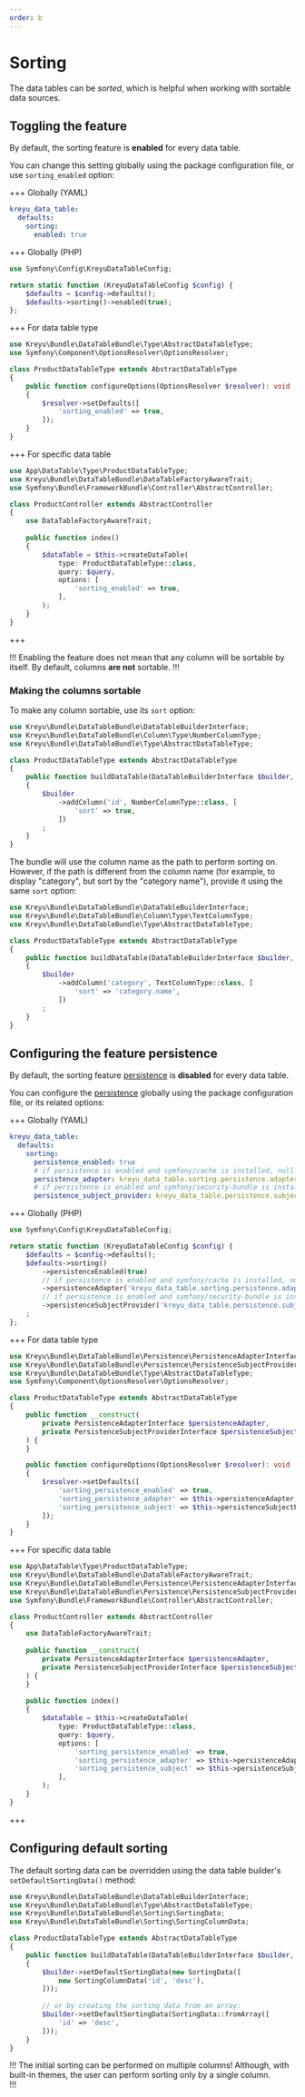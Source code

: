 ```yaml
---
order: b
---
```


# Sorting

The data tables can be _sorted_, which is helpful when working with sortable data sources.

## Toggling the feature

By default, the sorting feature is **enabled** for every data table.

You can change this setting globally using the package configuration file, or use `sorting_enabled` option:

+++ Globally (YAML)
```yaml # config/packages/kreyu_data_table.yaml
kreyu_data_table:
  defaults:
    sorting:
      enabled: true
```
+++ Globally (PHP)
```php # config/packages/kreyu_data_table.php
use Symfony\Config\KreyuDataTableConfig;

return static function (KreyuDataTableConfig $config) {
    $defaults = $config->defaults();
    $defaults->sorting()->enabled(true);
};
```
+++ For data table type
```php # src/DataTable/Type/ProductDataTable.php
use Kreyu\Bundle\DataTableBundle\Type\AbstractDataTableType;
use Symfony\Component\OptionsResolver\OptionsResolver;

class ProductDataTableType extends AbstractDataTableType
{
    public function configureOptions(OptionsResolver $resolver): void
    {
        $resolver->setDefaults([
            'sorting_enabled' => true,
        ]);
    }
}
```
+++ For specific data table
```php # src/Controller/ProductController.php
use App\DataTable\Type\ProductDataTableType;
use Kreyu\Bundle\DataTableBundle\DataTableFactoryAwareTrait;
use Symfony\Bundle\FrameworkBundle\Controller\AbstractController;

class ProductController extends AbstractController
{
    use DataTableFactoryAwareTrait;
    
    public function index()
    {
        $dataTable = $this->createDataTable(
            type: ProductDataTableType::class, 
            query: $query,
            options: [
                'sorting_enabled' => true,
            ],
        );
    }
}
```
+++

!!! Enabling the feature does not mean that any column will be sortable by itself.
By default, columns **are not** sortable.
!!!

### Making the columns sortable

To make any column sortable, use its `sort` option:

```php # src/DataTable/Type/ProductDataTableType.php
use Kreyu\Bundle\DataTableBundle\DataTableBuilderInterface;
use Kreyu\Bundle\DataTableBundle\Column\Type\NumberColumnType;
use Kreyu\Bundle\DataTableBundle\Type\AbstractDataTableType;

class ProductDataTableType extends AbstractDataTableType
{
    public function buildDataTable(DataTableBuilderInterface $builder, array $options): void
    {
        $builder
            ->addColumn('id', NumberColumnType::class, [
                'sort' => true,
            ])
        ;
    }
}
```

The bundle will use the column name as the path to perform sorting on.
However, if the path is different from the column name (for example, to display "category", but sort by the "category name"), provide it using the same `sort` option:

```php # src/DataTable/Type/ProductDataTableType.php
use Kreyu\Bundle\DataTableBundle\DataTableBuilderInterface;
use Kreyu\Bundle\DataTableBundle\Column\Type\TextColumnType;
use Kreyu\Bundle\DataTableBundle\Type\AbstractDataTableType;

class ProductDataTableType extends AbstractDataTableType
{
    public function buildDataTable(DataTableBuilderInterface $builder, array $options): void
    {
        $builder
            ->addColumn('category', TextColumnType::class, [
                'sort' => 'category.name',
            ])
        ;
    }
}
```

## Configuring the feature persistence

By default, the sorting feature [persistence](persistence.md) is **disabled** for every data table.

You can configure the [persistence](persistence.md) globally using the package configuration file, or its related options:

+++ Globally (YAML)
```yaml # config/packages/kreyu_data_table.yaml
kreyu_data_table:
  defaults:
    sorting:
      persistence_enabled: true
      # if persistence is enabled and symfony/cache is installed, null otherwise
      persistence_adapter: kreyu_data_table.sorting.persistence.adapter.cache
      # if persistence is enabled and symfony/security-bundle is installed, null otherwise
      persistence_subject_provider: kreyu_data_table.persistence.subject_provider.token_storage
```
+++ Globally (PHP)
```php # config/packages/kreyu_data_table.php
use Symfony\Config\KreyuDataTableConfig;

return static function (KreyuDataTableConfig $config) {
    $defaults = $config->defaults();
    $defaults->sorting()
        ->persistenceEnabled(true)
        // if persistence is enabled and symfony/cache is installed, null otherwise
        ->persistenceAdapter('kreyu_data_table.sorting.persistence.adapter.cache')
        // if persistence is enabled and symfony/security-bundle is installed, null otherwise
        ->persistenceSubjectProvider('kreyu_data_table.persistence.subject_provider.token_storage')
    ;
};
```
+++ For data table type
```php # src/DataTable/Type/ProductDataTable.php
use Kreyu\Bundle\DataTableBundle\Persistence\PersistenceAdapterInterface;
use Kreyu\Bundle\DataTableBundle\Persistence\PersistenceSubjectProviderInterface;
use Kreyu\Bundle\DataTableBundle\Type\AbstractDataTableType;
use Symfony\Component\OptionsResolver\OptionsResolver;

class ProductDataTableType extends AbstractDataTableType
{
    public function __construct(
        private PersistenceAdapterInterface $persistenceAdapter,
        private PersistenceSubjectProviderInterface $persistenceSubjectProvider,
    ) {
    }

    public function configureOptions(OptionsResolver $resolver): void
    {
        $resolver->setDefaults([
            'sorting_persistence_enabled' => true,
            'sorting_persistence_adapter' => $this->persistenceAdapter,
            'sorting_persistence_subject' => $this->persistenceSubjectProvider->provide(),
        ]);
    }
}
```
+++ For specific data table
```php # src/Controller/ProductController.php
use App\DataTable\Type\ProductDataTableType;
use Kreyu\Bundle\DataTableBundle\DataTableFactoryAwareTrait;
use Kreyu\Bundle\DataTableBundle\Persistence\PersistenceAdapterInterface;
use Kreyu\Bundle\DataTableBundle\Persistence\PersistenceSubjectProviderInterface;
use Symfony\Bundle\FrameworkBundle\Controller\AbstractController;

class ProductController extends AbstractController
{
    use DataTableFactoryAwareTrait;
    
    public function __construct(
        private PersistenceAdapterInterface $persistenceAdapter,
        private PersistenceSubjectProviderInterface $persistenceSubjectProvider,
    ) {
    }
    
    public function index()
    {
        $dataTable = $this->createDataTable(
            type: ProductDataTableType::class, 
            query: $query,
            options: [
                'sorting_persistence_enabled' => true,
                'sorting_persistence_adapter' => $this->persistenceAdapter,
                'sorting_persistence_subject' => $this->persistenceSubjectProvider->provide(),
            ],
        );
    }
}
```
+++

## Configuring default sorting

The default sorting data can be overridden using the data table builder's `setDefaultSortingData()` method:

```php
use Kreyu\Bundle\DataTableBundle\DataTableBuilderInterface;
use Kreyu\Bundle\DataTableBundle\Type\AbstractDataTableType;
use Kreyu\Bundle\DataTableBundle\Sorting\SortingData;
use Kreyu\Bundle\DataTableBundle\Sorting\SortingColumnData;

class ProductDataTableType extends AbstractDataTableType
{
    public function buildDataTable(DataTableBuilderInterface $builder, array $options): void
    {
        $builder->setDefaultSortingData(new SortingData([
            new SortingColumnData('id', 'desc'),
        ]));
        
        // or by creating the sorting data from an array:
        $builder->setDefaultSortingData(SortingData::fromArray([
            'id' => 'desc',
        ]));
    }
}
```

!!! The initial sorting can be performed on multiple columns!
Although, with built-in themes, the user can perform sorting only by a single column.  
!!!
